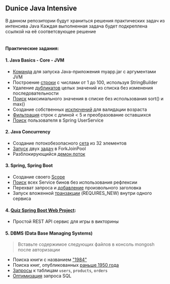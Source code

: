 ## Dunice Java Intensive

В данном репозитории будут храниться решения практических задач из интенсива Java
Каждая выполненная задача будет подкреплена ссылкой на её соответсвующее решение
<br/>
<br/>
#### Практические задания:
#### 1. Java Basics - Core - JVM
   - [Команда](java-basic-core-jvm/src/main/resources/scripts/archive_and_run.sh) для запуска Java-приложения myapp.jar с аргументами JVM
   - Построение [строки](java-basic-core-jvm/src/main/java/net/dunice/intensive/basics/StringConcatenation.java) с числами от 1 до 100, используя StringBuilder
   - Удаление [дубликатов](java-basic-core-jvm/src/main/java/net/dunice/intensive/basics/RemoveDuplicates.java) целых значений из списка без изменения последовательности
   - [Поиск](java-basic-core-jvm/src/main/java/net/dunice/intensive/basics/FindMax.java) максимального значения в списке без использования sort() и max()
   - Создание собственных [исключений](java-basic-core-jvm/src/main/java/net/dunice/intensive/basics/UserAgeChecker.java) для валидации возраста
   - [Фильтрация](java-basic-core-jvm/src/main/java/net/dunice/intensive/basics/StreamApi.java) строк с длиной < 5 и преобразование оставшихся
   - [Поиск](java-basic-core-jvm/src/main/java/net/dunice/intensive/basics/spring/UserService.java) пользователя в Spring UserService
#### 2. Java Concurrency
   - Создание потокобезопасного [сета](java-basic-core-jvm/src/main/java/net/dunice/intensive/core/ThreadSafeSets.java) из 32 элементов 
   - [Запуск](java-concurrency/src/main/java/net/dunice/intensive/concurrency/ForkJoinPools.java) двух [задач](java-concurrency/src/main/java/net/dunice/intensive/concurrency/ParallelStreamRecursiveTask.java) в ForkJoinPool 
   - Разблокирующийся [демон поток](java-concurrency/src/main/java/net/dunice/intensive/concurrency/DaemonTask.java)
#### 3. Spring, Spring Boot
   - Создание своего [Scope](spring_spring_boot/src/main/java/net/dunice/intensive/spring_boot/tasks/CachedPoolScope.java)
   - [Поиск](spring_spring_boot/src/main/java/net/dunice/intensive/spring_boot/tasks/GetServices.java) всех Service бинов без использования рефлексии
   - Перехват запроса и [добавление](spring_spring_boot/src/main/java/net/dunice/intensive/spring_boot/tasks/AddInfoHeaderFilter.java) произвольного заголовка
   - Запуск вложенной [транзакции](spring_spring_boot/src/main/java/net/dunice/intensive/spring_boot/tasks/SelfTransactionCallsService.java) (REQUIRES_NEW) внутри одного сервиса
#### 4. [Quiz Spring Boot Web Project](spring_spring_boot): 
- Простой REST API сервис для игры в викторины
#### 5. DBMS (Data Base Managing Systems)
> Вставьте содержимое следующих файлов в консоль mongosh после авторизации
   - Поиска книги с названием ["1984"](dbms/src/main/resources/mongo_tasks.txt)
   - Поиска книг, опубликованных [раньше 1950 года](dbms/src/main/resources/mongo_tasks.txt)
   - [Запросы](dbms/src/main/resources/tasks.sql) к таблицам `users`, `products`, `orders`
   - [Оптимизация](dbms/src/main/resources/tasks.sql) запроса SQL
